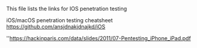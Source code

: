 This file lists the links for IOS penetration testing

iOS/macOS penetration testing cheatsheet
https://github.com/ansjdnakjdnajkd/iOS

''https://hackinparis.com/data/slides/2011/07-Pentesting_iPhone_iPad.pdf
